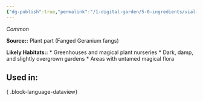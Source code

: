 ```yaml
---
{"dg-publish":true,"permalink":"/1-digital-garden/5-0-ingredients/vial-of-fanged-geranium-fangs/","tags":["ingredient","common"]}
---
```


*Common*

**Source::** Plant part (Fanged Geranium fangs)

**Likely Habitats::** * Greenhouses and magical plant nurseries * Dark, damp, and slightly overgrown gardens * Areas with untamed magical flora

## Used in:


{ .block-language-dataview}

